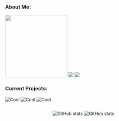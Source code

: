 <h3>About Me:</h3>

<div>
<img src="./see4x.png" height="200px"/>
<img src="https://placehold.co/600x100@3x/darkslateblue/mistyrose?text=dustin4242" />
<img src="https://placehold.co/600x100@3x/darkslategray/mistyrose?text=Just+a+dude+who+programs+for+fun.&font=lora" />
</div>

<h3>Current Projects:</h3>

![Cool](https://placehold.co/800x70@3x/crimson/mistyrose?text=Dale+(Custom+Line+Editor))  ![Cool](https://placehold.co/800x70@3x/forestgreen/mistyrose?text=Dash+(Custom+Unix+Shell)) ![Cool](https://placehold.co/800x70@3x/royalblue/mistyrose?text=Winter+(Custom+Programming+Language))

<div style="display:flex;align-items:center;justify-content:center;">

![GitHub stats](https://github-readme-stats.vercel.app/api?username=dustin4242&show_icons=true&theme=transparent)
![GitHub stats](https://github-readme-stats.vercel.app/api/top-langs/?username=dustin4242&show_icons=true&layout=compact&theme=transparent)
</div>
